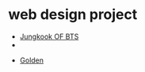# web design project

<ul>
<li><a href="Jungkook.html" target="_blank">Jungkook OF BTS</a><li>
</ul>

<ul>
  <li><a href="index.html/index.html" target="_blank">Golden</a></li>
</ul>